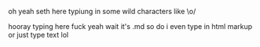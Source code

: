 oh yeah seth here typiung in some wild characters like \o/ 

hooray typing here fuck yeah
wait it's .md so do i even type in html markup or just type text lol
